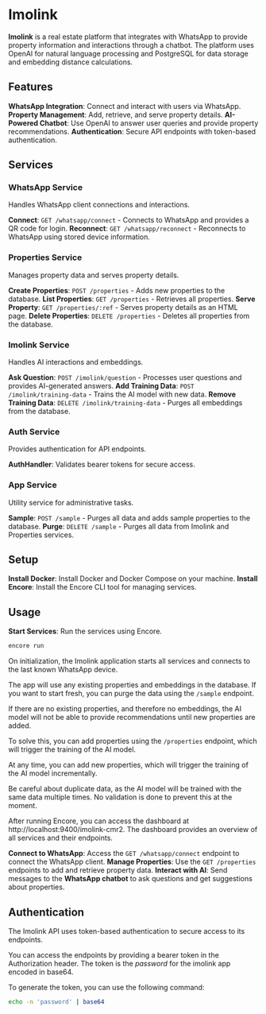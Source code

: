# Imolink

**Imolink** is a real estate platform that integrates with WhatsApp to provide property information and interactions through a chatbot. The platform uses OpenAI for natural language processing and PostgreSQL for data storage and embedding distance calculations.

## Features

**WhatsApp Integration**: Connect and interact with users via WhatsApp.
**Property Management**: Add, retrieve, and serve property details.
**AI-Powered Chatbot**: Use OpenAI to answer user queries and provide property recommendations.
**Authentication**: Secure API endpoints with token-based authentication.

## Services

### WhatsApp Service

Handles WhatsApp client connections and interactions.

**Connect**: `GET /whatsapp/connect` - Connects to WhatsApp and provides a QR code for login.
**Reconnect**: `GET /whatsapp/reconnect` - Reconnects to WhatsApp using stored device information.

### Properties Service

Manages property data and serves property details.

**Create Properties**: `POST /properties` - Adds new properties to the database.
**List Properties**: `GET /properties` - Retrieves all properties.
**Serve Property**: `GET /properties/:ref` - Serves property details as an HTML page.
**Delete Properties**: `DELETE /properties` - Deletes all properties from the database.

### Imolink Service

Handles AI interactions and embeddings.

**Ask Question**: `POST /imolink/question` - Processes user questions and provides AI-generated answers.
**Add Training Data**: `POST /imolink/training-data` - Trains the AI model with new data.
**Remove Training Data**: `DELETE /imolink/training-data` - Purges all embeddings from the database.

### Auth Service

Provides authentication for API endpoints.

**AuthHandler**: Validates bearer tokens for secure access.

### App Service

Utility service for administrative tasks.

**Sample**: `POST /sample` - Purges all data and adds sample properties to the database.
**Purge**: `DELETE /sample` - Purges all data from Imolink and Properties services.

## Setup

**Install Docker**: Install Docker and Docker Compose on your machine.
**Install Encore**: Install the Encore CLI tool for managing services.

## Usage

**Start Services**: Run the services using Encore.

```bash
encore run
```

On initialization, the Imolink application starts all services and connects to the last known WhatsApp device.

The app will use any existing properties and embeddings in the database. If you want to start fresh, you can purge the data using the `/sample` endpoint.

If there are no existing properties, and therefore no embeddings, the AI model will not be able to provide recommendations until new properties are added.

To solve this, you can add properties using the `/properties` endpoint, which will trigger the training of the AI model.

At any time, you can add new properties, which will trigger the training of the AI model incrementally.

Be careful about duplicate data, as the AI model will be trained with the same data multiple times. No validation is done to prevent this at the moment.

After running Encore, you can access the dashboard at http://localhost:9400/imolink-cmr2. The dashboard provides an overview of all services and their endpoints.

**Connect to WhatsApp**: Access the `GET /whatsapp/connect` endpoint to connect the WhatsApp client.
**Manage Properties**: Use the `GET /properties` endpoints to add and retrieve property data.
**Interact with AI**: Send messages to the **WhatsApp chatbot** to ask questions and get suggestions about properties.

## Authentication

The Imolink API uses token-based authentication to secure access to its endpoints.

You can access the endpoints by providing a bearer token in the Authorization header. The token is the *password* for the imolink app encoded in base64.

To generate the token, you can use the following command:

```bash
echo -n 'password' | base64
```
